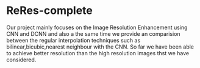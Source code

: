 # ReRes-complete
Our project mainly focuses on the Image Resolution Enhancement using CNN and DCNN and also a the same time we provide an comparision between the regular interpolation techniques such as bilinear,bicubic,nearest neighbour with the CNN.
So far we have been able to achieve better resolution than the high resolution images thst we have considered.
